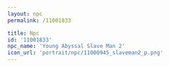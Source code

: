 ```yaml
---
layout: npc
permalink: /11001833

title: Npc
id: '11001833'
npc_name: 'Young Abyssal Slave Man 2'
icon_url: 'portrait/npc/11000945_slaveman2_p.png'
---
```

